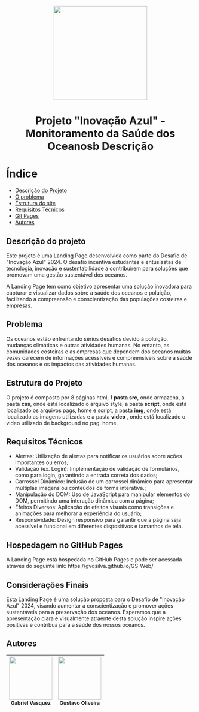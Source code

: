 <p align='center' >
  <img width="250px" loading="lazy" src = "https://github.com/gvqsilva/GS-Edge/assets/110639916/5f33af7a-c3f9-4a17-a70b-49b77472b254"/>
</p>
<h1 align="Center">Projeto "Inovação Azul" - Monitoramento da Saúde dos Oceanosb Descrição</h1>

# Índice
* [Descrição do Projeto](#descricao)
* [O problema](#Problema)
* [Estrutura do site](#estrutura)
* [Requisitos Técnicos](#requisitos)
* [Git Pages](#hospedagem)
* [Autores](#autores)


<h2 id="Descricao">Descrição do projeto</h2>
<p>Este projeto é uma Landing Page desenvolvida como parte do Desafio de "Inovação Azul" 2024. O desafio incentiva estudantes e entusiastas de tecnologia, inovação e sustentabilidade a contribuírem para soluções que promovam uma gestão sustentável dos oceanos.</p>
<p>A Landing Page tem como objetivo apresentar uma solução inovadora para capturar e visualizar dados sobre a saúde dos oceanos e poluição, facilitando a compreensão e conscientização das populações costeiras e empresas.</p>

<h2 id="Problema">Problema</h2>
<p>Os oceanos estão enfrentando sérios desafios devido à poluição, mudanças climáticas e outras atividades humanas. No entanto, as comunidades costeiras e as empresas que dependem dos oceanos muitas vezes carecem de informações acessíveis e compreensíveis sobre a saúde dos oceanos e os impactos das atividades humanas.</p>

<h2 id="estrutura">Estrutura do Projeto</h2>
<p>O projeto é composto por 8 páginas html, <strong>1 pasta src</strong>, onde armazena, a pasta <strong>css</strong>, onde está localizado o arquivo style, a pasta <strong>script</strong>, onde está localizado os arquivos pags, home e script, a pasta <strong>img</strong>, onde está localizado as imagens utilizadas e a pasta <strong>video</strong> , onde está localizado o video utilizado de background no pag. home.</p>
  
<h2 id="requisitos">Requisitos Técnicos</h2>
  <ul>
    <li>Alertas: Utilização de alertas para notificar os usuários sobre ações importantes ou erros;</li>
    <li>Validação (ex. Login): Implementação de validação de formulários, como para login, garantindo a entrada correta dos dados;</li>
    <li>Carrossel Dinâmico: Inclusão de um carrossel dinâmico para apresentar múltiplas imagens ou conteúdos de forma interativa.;</li>
    <li>Manipulação do DOM: Uso de JavaScript para manipular elementos do DOM, permitindo uma interação dinâmica com a página;</li>
    <li>Efeitos Diversos: Aplicação de efeitos visuais como transições e animações para melhorar a experiência do usuário;</li>
    <li>Responsividade: Design responsivo para garantir que a página seja acessível e funcional em diferentes dispositivos e tamanhos de tela.</li>
  </ul>

<h2 id="hospedagem">Hospedagem no GitHub Pages</h2>
<p>A Landing Page está hospedada no GitHub Pages e pode ser acessada através do seguinte link: https://gvqsilva.github.io/GS-Web/</p>

<h2 id="final">Considerações Finais</h2>
<p>Esta Landing Page é uma solução proposta para o Desafio de "Inovação Azul" 2024, visando aumentar a conscientização e promover ações sustentáveis para a preservação dos oceanos. Esperamos que a apresentação clara e visualmente atraente desta solução inspire ações positivas e contribua para a saúde dos nossos oceanos.</p>

<h2 id="Autores">Autores</h2>

<div align="center">
  
| [<img loading="lazy" src="https://github.com/gvqsilva/CP2-Edge/assets/110639916/d022ed18-0057-4944-9e00-db796c6d2e45" width=115><br><sub>Gabriel Vasquez</sub>](https://github.com/gvqsilva)  |  [<img loading="lazy" src="https://github.com/gvqsilva/CP2-Edge/assets/110639916/4bb3084d-d1ff-4b49-ba37-96c8046f6e14" width=115><br><sub>Gustavo Oliveira</sub>](https://github.com/Gusta346) |
| :---: | :---: |

</div>
